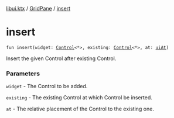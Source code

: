 [libui.ktx](../README.md) / [GridPane](README.md) / [insert](insert.md)

# insert

`fun insert(widget: `[`Control`](../-control/README.md)`<*>, existing: `[`Control`](../-control/README.md)`<*>, at: `[`uiAt`](../../libui/ui-at.md)`)`

Insert the given Control after existing Control.

### Parameters

`widget` - The Control to be added.

`existing` - The existing Control at which Control be inserted.

`at` - The relative placement of the Control to the existing one.
